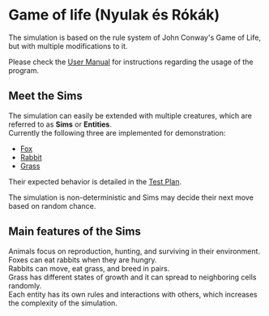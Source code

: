 # Game of life (Nyulak és Rókák)

The simulation is based on the rule system of John Conway's Game of Life, but with multiple modifications to it.

Please check the [User Manual](./docs/window.md) for instructions regarding the usage of the program.

## Meet the Sims

The simulation can easily be extended with multiple creatures, which are referred to as **Sims** or **Entities**.\
Currently the following three are implemented for demonstration:
- [Fox](./GameOfLife/Entities/Fox.cs)
- [Rabbit](./GameOfLife/Entities/Rabbit.cs)
- [Grass](./GameOfLife/Entities/Grass.cs)

Their expected behavior is detailed in the [Test Plan](./docs/testplan.md).

The simulation is non-deterministic and Sims may decide their next move based on random chance.

## Main features of the Sims

Animals focus on reproduction, hunting, and surviving in their environment.\
Foxes can eat rabbits when they are hungry.\
Rabbits can move, eat grass, and breed in pairs.\
Grass has different states of growth and it can spread to neighboring cells randomly.\
Each entity has its own rules and interactions with others, which increases the complexity of the simulation.

